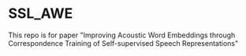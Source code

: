 # SSL_AWE
This repo is for paper "Improving Acoustic Word Embeddings through Correspondence Training
of Self-supervised Speech Representations"
